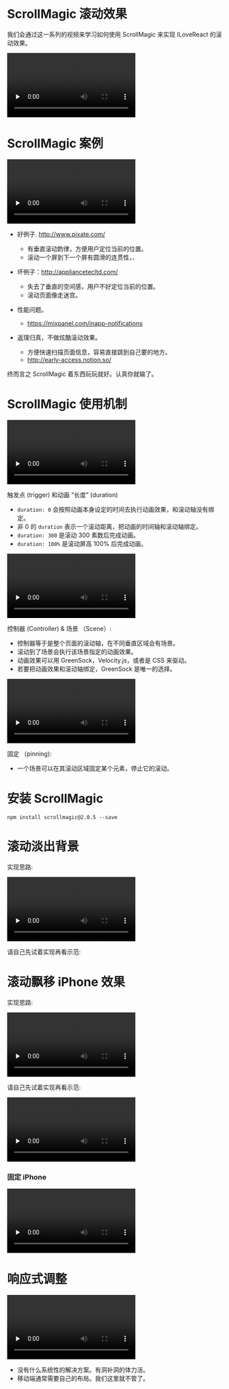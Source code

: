 # ScrollMagic 滚动效果

我们会通过这一系列的视频来学习如何使用 ScrollMagic 来实现 ILoveReact 的滚动效果。

<video src="http://7xn15n.media1.z0.glb.clouddn.com/scrollmagic-leadin.mp4" controls preload="none"></video>

# ScrollMagic 案例

<video src="http://7xn15n.media1.z0.glb.clouddn.com/scrollmagic-rant.mp4" controls preload="none"></video>

+ 好例子. http://www.pixate.com/
  + 有垂直滚动韵律，方便用户定位当前的位置。
  + 滚动一个屏到下一个屏有圆滑的连贯性，、

+ 坏例子：http://appliancetecltd.com/
  + 失去了垂直的空间感，用户不好定位当前的位置。
  + 滚动页面像走迷宫。

+ 性能问题。
  + https://mixpanel.com/inapp-notifications

+ 返璞归真，不做炫酷滚动效果。
  + 方便快速扫描页面信息，容易直接跳到自己要的地方。
  + http://early-access.notion.so/

终而言之 ScrollMagic 着东西玩玩就好。认真你就输了。

# ScrollMagic 使用机制

<video src="http://7xn15n.media1.z0.glb.clouddn.com/scrollmagic-trigger.mp4" controls preload="none"></video>

触发点 (trigger) 和动画 “长度” (duration)

+ `duration: 0` 会按照动画本身设定的时间去执行动画效果，和滚动轴没有绑定。
+ 非 0 的 `duration` 表示一个滚动距离，把动画的时间轴和滚动轴绑定。
+ `duration: 300` 是滚动 300 素数后完成动画。
+ `duration: 100%` 是滚动屏高 100% 后完成动画。

<video src="http://7xn15n.media1.z0.glb.clouddn.com/controller-and-scene" controls preload="none"></video>

控制器 (Controller) & 场景 （Scene）:

+ 控制器等于是整个页面的滚动轴，在不同垂直区域会有场景。
+ 滚动到了场景会执行该场景指定的动画效果。
+ 动画效果可以用 GreenSock，Velocity.js，或者是 CSS 来驱动。
+ 若要把动画效果和滚动轴绑定，GreenSock 是唯一的选择。

<video src="http://7xn15n.media1.z0.glb.clouddn.com/pinning.mp4" controls preload="none"></video>

固定 （pinning):

+ 一个场景可以在其滚动区域固定某个元素，停止它的滚动。

# 安装 ScrollMagic

```
npm install scrollmagic@2.0.5 --save
```

# 滚动淡出背景

实现思路:

<video src="http://7xn15n.media1.z0.glb.clouddn.com/background-fading-plan.mp4" controls preload="none"></video>

请自己先试着实现再看示范:

# 滚动飘移 iPhone 效果

实现思路:

<video src="http://7xn15n.media1.z0.glb.clouddn.com/iphone-movement-implementation-plan.mp4" controls preload="none"></video>

请自己先试着实现再看示范:

<video src="http://7xn15n.media1.z0.glb.clouddn.com/iphone-movement-implementation.mp4" controls preload="none"></video>

### 固定 iPhone

<video src="http://7xn15n.media1.z0.glb.clouddn.com/pin-iphone.mp4" controls preload="none"></video>

# 响应式调整

<video src="http://7xn15n.media1.z0.glb.clouddn.com/responsive-demo.mp4" controls preload="none"></video>

+ 没有什么系统性的解决方案。有洞补洞的体力活。
+ 移动端通常需要自己的布局。我们这里就不管了。
